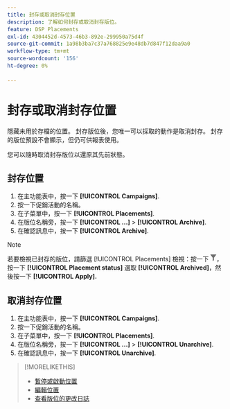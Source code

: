 ```yaml
---
title: 封存或取消封存位置
description: 了解如何封存或取消封存版位。
feature: DSP Placements
exl-id: 4304452d-4573-46b3-892e-299950a75d4f
source-git-commit: 1a98b3ba7c37a768825e9e48db7d847f12daa9a0
workflow-type: tm+mt
source-wordcount: '156'
ht-degree: 0%

---
```


# 封存或取消封存位置

<!-- Some placements don't have this option. Clarify which placement types aren't eligible -- is it PG placements, or all placements using private inventory? And anything else?  -->

隱藏未用於存檔的位置。 封存版位後，您唯一可以採取的動作是取消封存。 封存的版位預設不會顯示，但仍可供報表使用。

您可以隨時取消封存版位以還原其先前狀態。

## 封存位置

1. 在主功能表中，按一下 **[!UICONTROL Campaigns]**.
1. 按一下促銷活動的名稱。
1. 在子菜單中，按一下 **[!UICONTROL Placements]**.
1. 在版位名稱旁，按一下  **[!UICONTROL ...]** > **[!UICONTROL Archive]**.
1. 在確認訊息中，按一下 **[!UICONTROL Archive]**.

>[!NOTE]
>
>若要檢視已封存的版位，請篩選 [!UICONTROL Placements] 檢視：按一下 ![篩選按鈕](/help/dsp/assets/filter.png)，按一下 **[!UICONTROL Placement status]** 選取 **[!UICONTROL Archived]**，然後按一下 **[!UICONTROL Apply].**

## 取消封存位置

1. 在主功能表中，按一下 **[!UICONTROL Campaigns]**.
1. 按一下促銷活動的名稱。
1. 在子菜單中，按一下 **[!UICONTROL Placements]**.
1. 在版位名稱旁，按一下  **[!UICONTROL ...]** > **[!UICONTROL Unarchive]**.
1. 在確認訊息中，按一下 **[!UICONTROL Unarchive]**.

>[!MORELIKETHIS]
>
>* [暫停或啟動位置](placement-pause-activate.md)
>* [編輯位置](placement-edit.md)
>* [查看版位的更改日誌](placement-change-log.md)

